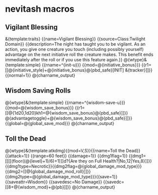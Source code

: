 # nevitash macros

## Vigilant Blessing

&{template:traits} {{name=Vigilant Blessing}} {{source=Class:Twilight Domain}} {{description=The night has taught you to be vigilant. As an action, you give one creature you touch (including possibly yourself) advantage on the next initiative roll the creature makes. This benefit ends immediately after the roll or if you use this feature again.}}
@{wtype}&{template:simple} {{rname=^{init-u}}} {{mod=@{initiative_bonus}}} {{r1=[[@{initiative_style}+@{initiative_bonus}@{pbd_safe}[INIT] &{tracker}]]}} {{normal=1}} @{charname_output}

## Wisdom Saving Rolls

@{wtype}&{template:simple} {{rname=^{wisdom-save-u}}} {{mod=@{wisdom_save_bonus}}} {{r1=[[@{1d20,1d20}kh1+@{wisdom_save_bonus}@{pbd_safe}]]}} @{advantagetoggle}+@{wisdom_save_bonus}@{pbd_safe}]]}} {{global=@{global_save_mod}}} @{charname_output}

## Toll the Dead

@{wtype}&{template:atkdmg}{{mod=V,S}}{{rname=Toll the Dead}} {{attack=1}} {{range=60 feet}} {{damage=1}} {{dmg1flag=1}} {{dmg1= [[[[(floor((@{level}+1)/6)+1)]]d?{Are they on Full Health?|No,12|Yes,8}]]}} {{dmg1type=Necrotic}}{{dmg2flag=@{global_damage_mod_type}}}{{dmg2=[[@{global_damage_mod_roll}]]}}{{dmg2type=@{global_damage_mod_type}}}{{save=1}} {{saveattr=Wisdom}} {{savedesc=No Damage}} {{savedc=[[8+@{wisdom_mod}+@{pb}]]}} @{charname_output}
